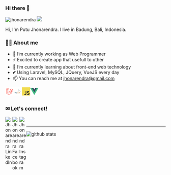 ### Hi there 👋

<img src="https://komarev.com/ghpvc/?username=jhonarendra" alt="jhonarendra" /> <img src="https://img.shields.io/github/followers/jhonarendra?label=follow&style=social" />

Hi, I'm Putu Jhonarendra. I live in Badung, Bali, Indonesia.

### 💁‍♂️ About me
  - 🔭 I’m currently working as Web Programmer
  - ⚡ Excited to create app that usefull to other
  - 🌱 I’m currently learning about front-end web technology
  - 💕 Using Laravel, MySQL, JQuery, VueJS every day
  - 📫 You can reach me at <a href="mailto:jhonarendra@gmail.com">jhonarendra@gmail.com</a>


<img align="left" alt="Laravel" width="26px" src="https://raw.githubusercontent.com/github/explore/56a826d05cf762b2b50ecbe7d492a839b04f3fbf/topics/laravel/laravel.png" />
<img align="left" alt="MySQL" width="26px" src="https://raw.githubusercontent.com/github/explore/80688e429a7d4ef2fca1e82350fe8e3517d3494d/topics/mysql/mysql.png" />
<img align="left" alt="JavaScript" width="26px" src="https://raw.githubusercontent.com/github/explore/80688e429a7d4ef2fca1e82350fe8e3517d3494d/topics/javascript/javascript.png" />
<img align="left" alt="Vue" width="26px" src="https://raw.githubusercontent.com/github/explore/80688e429a7d4ef2fca1e82350fe8e3517d3494d/topics/vue/vue.png" />
<br />
<br />


### ✉ Let's connect!
<p>
    <a href="https://id.linkedin.com/in/putu-jhonarendra-490b66139" target="blank"><img align="left" alt="Jhonarendra LinkedIn" width="22px" src="https://cdn.jsdelivr.net/npm/simple-icons@v3/icons/linkedin.svg" /></a>
    <a href="https://facebook.com/putujhonarendra" target="blank"><img align="left" alt="Jhonarendra Facebook" width="22px" src="https://cdn.jsdelivr.net/npm/simple-icons@v3/icons/facebook.svg" /></a>
    <a href="https://instagram.com/jhonarendra" target="blank"><img align="left" alt="Jhonarendra Instagram" width="22px" src="https://cdn.jsdelivr.net/npm/simple-icons@v3/icons/instagram.svg" /></a>
</p>

<br />

---



![github stats](https://github-readme-stats.vercel.app/api?username=jhonarendra&count_private=true&show_icons=true&theme=tokyonight)

